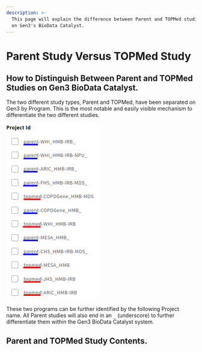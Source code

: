```yaml
---
description: >-
  This page will explain the difference between Parent and TOPMed studies found
  on Gen3's BioData Catalyst.
---
```


# Parent Study Versus TOPMed Study

## How to Distinguish Between Parent and TOPMed Studies on Gen3 BioData Catalyst.

The two different study types, Parent and TOPMed, have been separated on Gen3 by Program. This is the most notable and easily visible mechanism to differentiate the two different studies.

![A list of studies with Parent studies, underlined in blue, and TOPMed studies, underlined in red.](../../.gitbook/assets/parent_topmed_studies2.png)

These two programs can be further identified by the following Project name. All Parent studies will also end in an `_` \(underscore\) to further differentiate them within the Gen3 BioData Catalyst system.

## Parent and TOPMed Study Contents.



